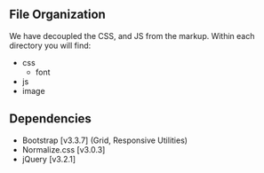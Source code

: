 ## File Organization

We have decoupled the CSS, and JS from the markup. Within each directory you will find:
- css
  - font
- js
- image


## Dependencies

- Bootstrap [v3.3.7] (Grid, Responsive Utilities)
- Normalize.css [v3.0.3]
- jQuery [v3.2.1]
